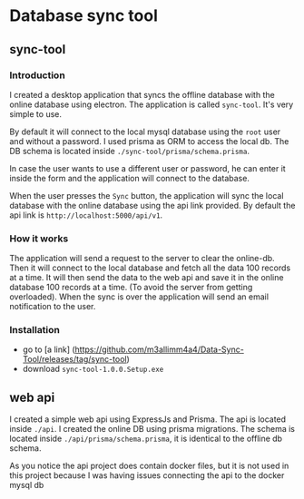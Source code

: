 # Database sync tool

## sync-tool

### Introduction

I created a desktop application that syncs the offline database with the online database using electron. The application is called `sync-tool`. It's very simple to use.

By default it will connect to the local mysql database using the `root` user and without a password. I used prisma as ORM to access the local db. The DB schema is located inside `./sync-tool/prisma/schema.prisma`.

In case the user wants to use a different user or password, he can enter it inside the form and the application will connect to the database.

When the user presses the `Sync` button, the application will sync the local database with the online database using the api link provided. By default the api link is `http://localhost:5000/api/v1`.

### How it works

The application will send a request to the server to clear the online-db. Then it will connect to the local database and fetch all the data 100 records at a time. It will then send the data to the web api and save it in the online database 100 records at a time. (To avoid the server from getting overloaded). When the sync is over the application will send an email notification to the user.

### Installation

- go to [a link] (https://github.com/m3allimm4a4/Data-Sync-Tool/releases/tag/sync-tool)
- download `sync-tool-1.0.0.Setup.exe`

## web api

I created a simple web api using ExpressJs and Prisma. The api is located inside `./api`. I created the online DB using prisma migrations. The schema is located inside `./api/prisma/schema.prisma`, it is identical to the offline db schema.

As you notice the api project does contain docker files, but it is not used in this project because I was having issues connecting the api to the docker mysql db

